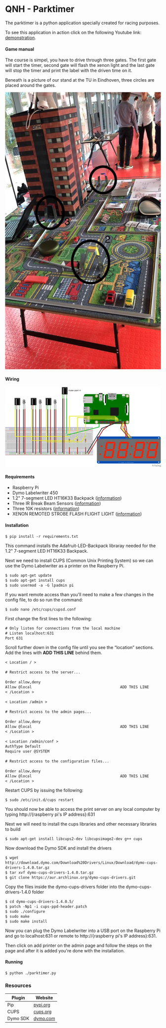 # QNH - Parktimer

The parktimer is a python application specially created for racing purposes.

To see this application in action click on the following Youtube link: [demonstration](https://youtu.be/7e_Cq-uBEMg).

#### Game manual

The course is simpel, you have to drive through three gates.
The first gate will start the timer, second gate will flash the xenon light and the last gate will stop the timer and print the label with the driven time on it.

Beneath is a picture of our stand at the TU in Eindhoven, three circles are placed around the gates.

![](../docs/images/Parktimer_stand.jpeg)

#### Wiring

![](../docs/images/Parktimer_wiring.png)

#### Requirements

- Raspberry Pi
- Dymo Labelwriter 450
- 1.2" 7-segment LED HT16K33 Backpack ([information](https://www.adafruit.com/product/1270))
- Three IR Break Beam Sensors ([information](https://www.adafruit.com/product/2168))
- Three 10K resistors ([information](https://www.adafruit.com/product/2784))
- XENON REMOTED STROBE FLASH FLIGHT LIGHT ([information](https://alexnld.com/product/xenon-remoted-strobe-flash-flight-light-with-bright-led-navigation-lights-for-fpv-racing/?gclid=Cj0KCQiA5NPjBRDDARIsAM9X1GJSL8wIRPIScwYFA2MiGTdIRPDuz0uGO0BjQvmzhfD8X3ETlRSgHoAaAkU9EALw_wcB))

#### Installation

    $ pip install -r requirements.txt

This command installs the Adafruit-LED-Backpack libraray needed for the 1.2" 7-segment LED HT16K33 Backpack.

Next we need to install CUPS (Common Unix Printing System) so we can use the Dymo Labelwriter as a printer on the Raspberry Pi.

    $ sudo apt-get update
    $ sudo apt-get install cups
    $ sudo usermod -a -G lpadmin pi

If you want remote access than you'll need to make a few changes in the config file, to do so run the command:

    $ sudo nano /etc/cups/cupsd.conf

First change the first lines to the following:

```
# Only listen for connections from the local machine
# Listen localhost:631
Port 631
```

Scroll further down in the config file until you see the “location” sections. Add the lines with <b>ADD THIS LINE</b> behind them.

```
< Location / >

# Restrict access to the server...

Order allow,deny
Allow @local                                        ADD THIS LINE
< /Location >

< Location /admin >

# Restrict access to the admin pages...

Order allow,deny
Allow @local                                        ADD THIS LINE
< /Location >

< Location /admin/conf >
AuthType Default
Require user @SYSTEM

# Restrict access to the configuration files...

Order allow,deny
Allow @local                                        ADD THIS LINE
< /Location >
```

Restart CUPS by issuing the following:

    $ sudo /etc/init.d/cups restart

You should now be able to access the print server on any local computer by typing http://{raspberry pi's IP address}:631

Next we will need to install the cups libraries and other necessary libraries to build

    $ sudo apt-get install libcups2-dev libcupsimage2-dev g++ cups

Now download the Dymo SDK and install the drivers

    $ wget http://download.dymo.com/Download%20Drivers/Linux/Download/dymo-cups-drivers-1.4.0.tar.gz
    $ tar xvf dymo-cups-drivers-1.4.0.tar.gz
    $ git clone https://aur.archlinux.org/dymo-cups-drivers.git

Copy the files inside the dymo-cups-drivers folder into the dymo-cups-drivers-1.4.0 folder

    $ cd dymo-cups-drivers-1.4.0.5/
    $ patch -Np1 -i cups-ppd-header.patch
    $ sudo ./configure
    $ sudo make
    $ sudo make install

Now you can plug the Dymo Labelwriter into a USB port on the Raspberry Pi and go to localhost:631 or remote to http://{raspberry pi's IP address}:631.

Then click on add printer on the admin page and follow the steps on the page and after it is added you're done with the installation.

#### Running

    $ python ./parktimer.py

### Resources

| Plugin   | Website             |
| -------- | ------------------- |
| Pip      | [pypi.org][pip]     |
| CUPS     | [cups.org][cups]    |
| Dymo SDK | [dymo.com][dymosdk] |

[pip]: https://pypi.org/project/pip/
[cups]: https://www.cups.org/
[dymosdk]: http://www.dymo.com/nl-NL/dymo-label-sdk-and-cups-drivers-for-linux-dymo-label-sdk-cups-linux-p--1
